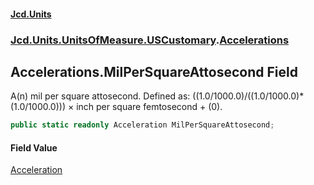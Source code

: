 #### [Jcd.Units](index.md 'index')
### [Jcd.Units.UnitsOfMeasure.USCustomary](Jcd.Units.UnitsOfMeasure.USCustomary.md 'Jcd.Units.UnitsOfMeasure.USCustomary').[Accelerations](Accelerations.md 'Jcd.Units.UnitsOfMeasure.USCustomary.Accelerations')

## Accelerations.MilPerSquareAttosecond Field

A(n) mil per square attosecond. Defined as: ((1.0/1000.0)/((1.0/1000.0)*(1.0/1000.0))) × inch per square femtosecond + (0).

```csharp
public static readonly Acceleration MilPerSquareAttosecond;
```

#### Field Value
[Acceleration](Acceleration.md 'Jcd.Units.UnitTypes.Acceleration')